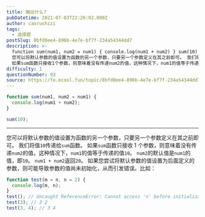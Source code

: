 ```yaml
---
title: 输出什么?
pubDatetime: 2021-07-03T22:26:02.000Z
author: caorushizi
tags:
  - 选择题
postSlug: 8bfd0ee4-896b-4e7e-bf7f-234a54344dd7
description: >-
  function sum(num1, num2 = num1) { console.log(num1 + num2) } sum(10)
  您可以将默认参数的值设置为函数的另一个参数，只要另一个参数定义在其之前即可。 我们将值10传递给sum函数。
  如果sum函数只接收1个参数，则意味着没有传递num2的值，这种情况下，num1的值等于传递的值10。 num2的默认值是num1的值，即10。 num
difficulty: 1
questionNumber: 93
source: https://fe.ecool.fun/topic/8bfd0ee4-896b-4e7e-bf7f-234a54344dd7
---
```


```javascript
function sum(num1, num2 = num1) {
  console.log(num1 + num2);
}

sum(10);
```

---

您可以将默认参数的值设置为函数的另一个参数，只要另一个参数定义在其之前即可。 我们将值`10`传递给`sum`函数。 如果`sum`函数只接收 1 个参数，则意味着没有传递`num2`的值，这种情况下，`num1`的值等于传递的值`10`。 `num2`的默认值是`num1`的值，即`10`。 `num1 + num2`返回`20`。
如果您尝试将默认参数的值设置为后面定义的参数，则可能导致参数的值尚未初始化，从而引发错误。比如：

```js
function test(m = n, n = 2) {
  console.log(m, n);
}
test(); // Uncaught ReferenceError: Cannot access 'n' before initialization
test(3); // 3 2
test(3, 4); // 3 4
```
